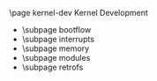 \page kernel-dev Kernel Development

* \subpage bootflow
* \subpage interrupts
* \subpage memory
* \subpage modules
* \subpage retrofs